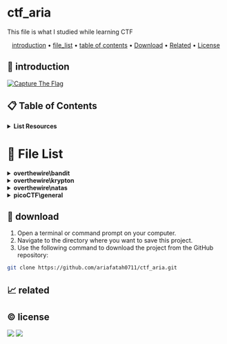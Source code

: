 # ctf_aria

This file is what I studied while learning CTF

<p align="center">
  <a href="#introduction">introduction</a> •
  <a href="#file-list">file_list</a> •
  <a href="#table-of-contents">table of contents</a> •
  <a href="#download">Download</a> •
  <a href="#related">Related</a> •
  <a href="#license">License</a>
</p>

<p id="introduction"></p>

## 🚀 introduction

<p align="left"> 
  <a href="#">
    <img alt="Capture The Flag" src="https://img.shields.io/badge/-Capture%20The%20Flag-FF5733?style=flat-square&logo=flag&logoColor=white" />
  </a>
</p>

<p id="table-of-contents"></p>

## 📋 Table of Contents
<details>
  <summary><b>List Resources</b></summary>

  - JEOPARDY
    - https://play.picoctf.org
  - BOOT TO ROOT
    - https://hacktrace-ranges.id
</details>

<p id="file-list"></p>

# 📄 File List
<details>
<summary><b>overthewire\bandit</b></summary>
<ul>
 <li><a href='overthewire/bandit/level%2001.html'>level 01</a></li>
 <li><a href='overthewire/bandit/level%2002.html'>level 02</a></li>
 <li><a href='overthewire/bandit/level%2003.html'>level 03</a></li>
 <li><a href='overthewire/bandit/level%2004.html'>level 04</a></li>
 <li><a href='overthewire/bandit/level%2005.html'>level 05</a></li>
 <li><a href='overthewire/bandit/level%2006.html'>level 06</a></li>
 <li><a href='overthewire/bandit/level%2007.html'>level 07</a></li>
 <li><a href='overthewire/bandit/level%2008.html'>level 08</a></li>
 <li><a href='overthewire/bandit/level%2009.html'>level 09</a></li>
 <li><a href='overthewire/bandit/level%2010.html'>level 10</a></li>
 <li><a href='overthewire/bandit/level%2011.html'>level 11</a></li>
 <li><a href='overthewire/bandit/level%2012.html'>level 12</a></li>
 <li><a href='overthewire/bandit/level%2013.html'>level 13</a></li>
 <li><a href='overthewire/bandit/level%2014%20un.html'>level 14 un</a></li>
 <li><a href='overthewire/bandit/level%2015%20un.html'>level 15 un</a></li>
 <li><a href='overthewire/bandit/level%2016%20un.html'>level 16 un</a></li>
 <li><a href='overthewire/bandit/level%2017%20un.html'>level 17 un</a></li>
 <li><a href='overthewire/bandit/level%2018%20un.html'>level 18 un</a></li>
 <li><a href='overthewire/bandit/level%2019%20un.html'>level 19 un</a></li>
 <li><a href='overthewire/bandit/level%2020%20un.html'>level 20 un</a></li>
</ul>

</details>

<details>
<summary><b>overthewire\krypton</b></summary>
<ul>
 <li><a href='overthewire/krypton/level%2001.html'>level 01</a></li>
 <li><a href='overthewire/krypton/level%2002.html'>level 02</a></li>
 <li><a href='overthewire/krypton/level%2003.html'>level 03</a></li>
 <li><a href='overthewire/krypton/level%2004%20un.html'>level 04 un</a></li>
 <li><a href='overthewire/krypton/level%2005%20un.html'>level 05 un</a></li>
</ul>

</details>

<details>
<summary><b>overthewire\natas</b></summary>
<ul>
 <li><a href='overthewire/natas/level%2000.html'>level 00</a></li>
 <li><a href='overthewire/natas/level%2001.html'>level 01</a></li>
 <li><a href='overthewire/natas/level%2002.html'>level 02</a></li>
 <li><a href='overthewire/natas/level%2003.html'>level 03</a></li>
 <li><a href='overthewire/natas/level%2004.html'>level 04</a></li>
 <li><a href='overthewire/natas/level%2005%20un.html'>level 05 un</a></li>
 <li><a href='overthewire/natas/level%2006%20un.html'>level 06 un</a></li>
 <li><a href='overthewire/natas/level%2007%20un.html'>level 07 un</a></li>
 <li><a href='overthewire/natas/level%2008%20un.html'>level 08 un</a></li>
 <li><a href='overthewire/natas/level%2009%20un.html'>level 09 un</a></li>
</ul>

</details>

<details>
<summary><b>picoCTF\general</b></summary>
<ul>
 <li><a href='picoCTF/general/Super%20SSH.html'>Super SSH</a></li>
</ul>

</details>

<p id="download"></p>

## 🔨 download

1. Open a terminal or command prompt on your computer.
2. Navigate to the directory where you want to save this project.
3. Use the following command to download the project from the GitHub repository:
```sh
git clone https://github.com/ariafatah0711/ctf_aria.git
```

<p id="related"></p>

## 📈 related

<p id="license"></p>

## ©️ license
<a href="https://github.com/ariafatah0711" alt="CREATED"><img src="https://img.shields.io/static/v1?style=for-the-badge&label=CREATED%20BY&message=ariafatah0711&color=000000"></a>
<a href="https://github.com/ariafatah0711/ariafatah0711/blob/main/LICENSE" alt="LICENSE"><img src="https://img.shields.io/static/v1?style=for-the-badge&label=LICENSE&message=MIT&color=000000"></a>
